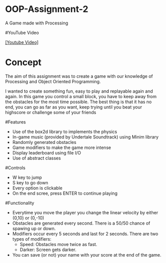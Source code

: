 # OOP-Assignment-2
A Game made with Processing

#YouTube Video

[[Youtube Video]](https://youtu.be/3You19PxRSs)

# Concept

The aim of this assignment was to create a game with our knowledge of Processing and Object Oriented Programming.

I wanted to create something fun, easy to play and replayable again and again.
In this game you control a small block, you have to keep away from the obstacles for the most time possible.
The best thing is that it has no end, you can go as far as you want, keep trying until you beat your highscore or challenge some of your friends

#Features

* Use of the box2d library to implements the physics
* In-game music (provided by Undertale Soundtrack) using Minim library
* Randomly generated obstacles
* Game modifiers to make the game more intense
* Display leaderboard using file I/O
* Use of abstract classes

#Controls

* W key to jump
* S key to go down
* Every option is clickable
* On the end scree, press ENTER to continue playing

#Functionality

* Everytime you move the player you change the linear velocity by either (0,10) or (0,-10)
* Obstacles are generated every second. There is a 50/50 chance of spawing up or down.
* Modifiers occur every 5 seconds and last for 2 seconds. There are two types of modifiers:
	* Speed: Obstacles move twice as fast.
	* Darker: Screen gets darker.
* You can save (or not) your name with your score at the end of the game.
